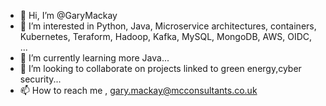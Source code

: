 - 👋 Hi, I’m @GaryMackay
- 👀 I’m interested in Python, Java, Microservice architectures, containers, Kubernetes, Teraform, Hadoop, Kafka, MySQL, MongoDB, AWS, OIDC, ...
- 🌱 I’m currently learning more Java...
- 💞️ I’m looking to collaborate on projects linked to green energy,cyber security...
- 📫 How to reach me , gary.mackay@mcconsultants.co.uk

<!---
GaryMackay/GaryMackay is a ✨ special ✨ repository because its `README.md` (this file) appears on your GitHub profile.
You can click the Preview link to take a look at your changes.
--->
